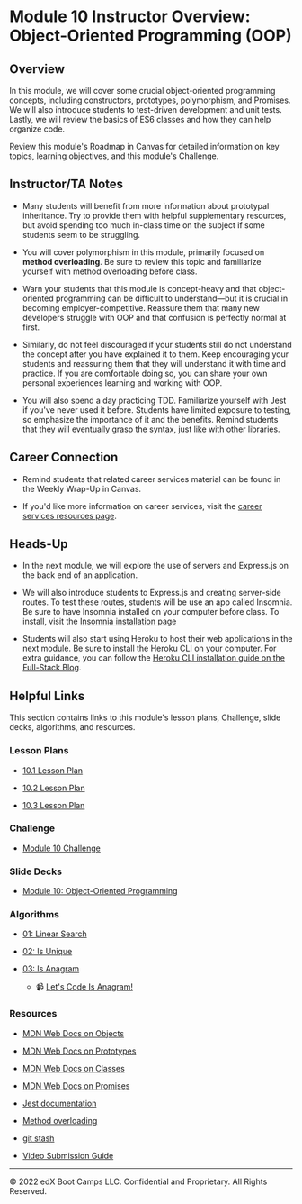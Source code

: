 # Module 10 Instructor Overview: Object-Oriented Programming (OOP)

## Overview

In this module, we will cover some crucial object-oriented programming concepts, including constructors, prototypes, polymorphism, and Promises. We will also introduce students to test-driven development and unit tests. Lastly, we will review the basics of ES6 classes and how they can help organize code.

Review this module's Roadmap in Canvas for detailed information on key topics, learning objectives, and this module's Challenge.

## Instructor/TA Notes

* Many students will benefit from more information about prototypal inheritance. Try to provide them with helpful supplementary resources, but avoid spending too much in-class time on the subject if some students seem to be struggling.

* You will cover polymorphism in this module, primarily focused on **method overloading**. Be sure to review this topic and familiarize yourself with method overloading before class. 

* Warn your students that this module is concept-heavy and that object-oriented programming can be difficult to understand&mdash;but it is crucial in becoming employer-competitive. Reassure them that many new developers struggle with OOP and that confusion is perfectly normal at first. 

* Similarly, do not feel discouraged if your students still do not understand the concept after you have explained it to them. Keep encouraging your students and reassuring them that they will understand it with time and practice. If you are comfortable doing so, you can share your own personal experiences learning and working with OOP.

* You will also spend a day practicing TDD. Familiarize yourself with Jest if you've never used it before. Students have limited exposure to testing, so emphasize the importance of it and the benefits. Remind students that they will eventually grasp the syntax, just like with other libraries.

## Career Connection

* Remind students that related career services material can be found in the Weekly Wrap-Up in Canvas.

* If you'd like more information on career services, visit the [career services resources page](https://careernetwork.2u.com/?utm_medium=Academics&utm_source=boot_camp/).

## Heads-Up

* In the next module, we will explore the use of servers and Express.js on the back end of an application.

* We will also introduce students to Express.js and creating server-side routes. To test these routes, students will be use an app called Insomnia. Be sure to have Insomnia installed on your computer before class. To install, visit the [Insomnia installation page](https://insomnia.rest/download)

* Students will also start using Heroku to host their web applications in the next module. Be sure to install the Heroku CLI on your computer. For extra guidance, you can follow the [Heroku CLI installation guide on the Full-Stack Blog](https://coding-boot-camp.github.io/full-stack/heroku/how-to-install-the-heroku-cli). 

## Helpful Links

This section contains links to this module's lesson plans, Challenge, slide decks, algorithms, and resources.

### Lesson Plans

  * [10.1 Lesson Plan](./01-Day_Intro-OOP/10.1-LESSON-PLAN.md)

  * [10.2 Lesson Plan](./02-Test_Driven_Development/10.2-LESSON-PLAN.md)

  * [10.3 Lesson Plan](./03-Day_ES6-Classes/10.3-LESSON-PLAN.md)

### Challenge

  * [Module 10 Challenge](../../../01-Class-Content/10-OOP/02-Challenge)

### Slide Decks

  * [Module 10: Object-Oriented Programming](https://docs.google.com/presentation/d/1DtkslDqhc1kio8D9d3N2jRUAKzJW3BXa6RWRQHzV7Nc/edit?usp=sharing)

### Algorithms

  * [01: Linear Search](../../../01-Class-Content/10-OOP/03-Algorithms/01-linear-search)

  * [02: Is Unique](../../../01-Class-Content/10-OOP/03-Algorithms/02-is-unique)

  * [03: Is Anagram](../../../01-Class-Content/10-OOP/03-Algorithms/03-is-anagram)

    * 📹 [Let's Code Is Anagram!](https://2u-20.wistia.com/medias/8hnpk2wu29)

### Resources

  * [MDN Web Docs on Objects](https://developer.mozilla.org/en-US/docs/Web/JavaScript/Reference/Global_Objects/Object) 

  * [MDN Web Docs on Prototypes](https://developer.mozilla.org/en-US/docs/Web/JavaScript/Reference/Global_Objects/Object/prototype)

  * [MDN Web Docs on Classes](https://developer.mozilla.org/en-US/docs/Web/JavaScript/Reference/Classes)

  * [MDN Web Docs on Promises](https://developer.mozilla.org/en-US/docs/Web/JavaScript/Reference/Global_Objects/Promise)

  * [Jest documentation](https://jestjs.io/docs/en/getting-started)

  * [Method overloading](https://www.sanfoundry.com/java-program-find-area-square-rectangle-circle-using-method-overloading/) 

  * [git stash](https://www.git-scm.com/docs/git-stash)

  * [Video Submission Guide](https://coding-boot-camp.github.io/full-stack/computer-literacy/video-submission-guide)

---
© 2022 edX Boot Camps LLC. Confidential and Proprietary. All Rights Reserved.
